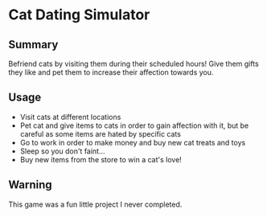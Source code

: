 # Cat Dating Simulator

## Summary

Befriend cats by visiting them during their scheduled hours! Give them gifts they like and pet them to increase their affection towards you.

## Usage

* Visit cats at different locations
* Pet cat and give items to cats in order to gain affection with it, but be careful as some items are hated by specific cats
* Go to work in order to make money and buy new cat treats and toys
* Sleep so you don't faint...
* Buy new items from the store to win a cat's love!

## Warning

This game was a fun little project I never completed.
